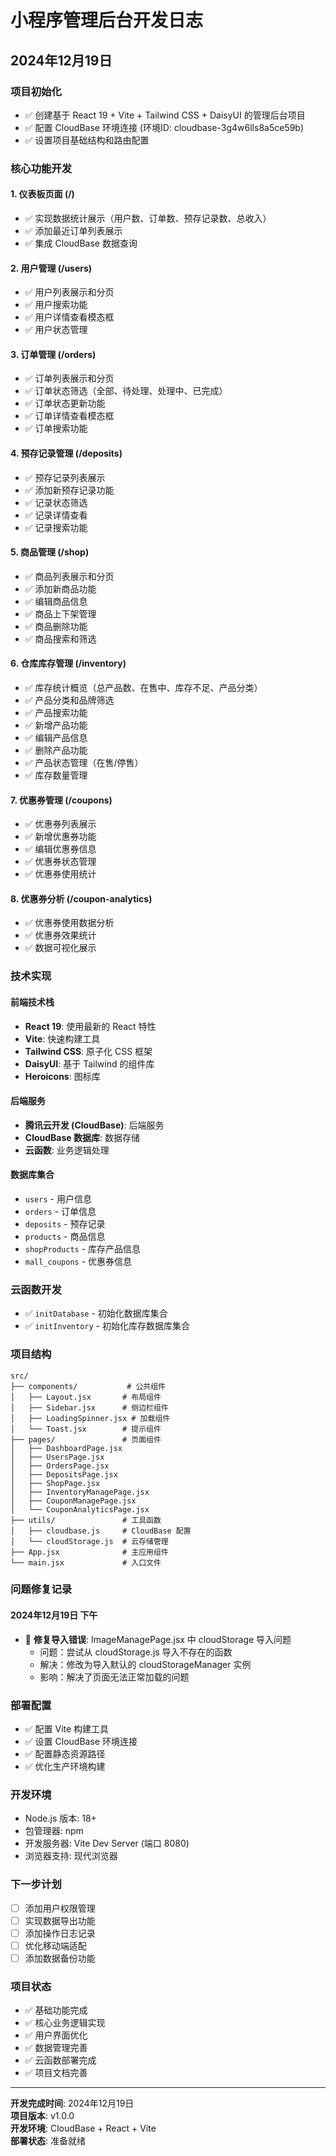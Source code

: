 # 小程序管理后台开发日志

## 2024年12月19日

### 项目初始化
- ✅ 创建基于 React 19 + Vite + Tailwind CSS + DaisyUI 的管理后台项目
- ✅ 配置 CloudBase 环境连接 (环境ID: cloudbase-3g4w6lls8a5ce59b)
- ✅ 设置项目基础结构和路由配置

### 核心功能开发

#### 1. 仪表板页面 (/)
- ✅ 实现数据统计展示（用户数、订单数、预存记录数、总收入）
- ✅ 添加最近订单列表展示
- ✅ 集成 CloudBase 数据查询

#### 2. 用户管理 (/users)
- ✅ 用户列表展示和分页
- ✅ 用户搜索功能
- ✅ 用户详情查看模态框
- ✅ 用户状态管理

#### 3. 订单管理 (/orders)
- ✅ 订单列表展示和分页
- ✅ 订单状态筛选（全部、待处理、处理中、已完成）
- ✅ 订单状态更新功能
- ✅ 订单详情查看模态框
- ✅ 订单搜索功能

#### 4. 预存记录管理 (/deposits)
- ✅ 预存记录列表展示
- ✅ 添加新预存记录功能
- ✅ 记录状态筛选
- ✅ 记录详情查看
- ✅ 记录搜索功能

#### 5. 商品管理 (/shop)
- ✅ 商品列表展示和分页
- ✅ 添加新商品功能
- ✅ 编辑商品信息
- ✅ 商品上下架管理
- ✅ 商品删除功能
- ✅ 商品搜索和筛选

#### 6. 仓库库存管理 (/inventory)
- ✅ 库存统计概览（总产品数、在售中、库存不足、产品分类）
- ✅ 产品分类和品牌筛选
- ✅ 产品搜索功能
- ✅ 新增产品功能
- ✅ 编辑产品信息
- ✅ 删除产品功能
- ✅ 产品状态管理（在售/停售）
- ✅ 库存数量管理

#### 7. 优惠券管理 (/coupons)
- ✅ 优惠券列表展示
- ✅ 新增优惠券功能
- ✅ 编辑优惠券信息
- ✅ 优惠券状态管理
- ✅ 优惠券使用统计

#### 8. 优惠券分析 (/coupon-analytics)
- ✅ 优惠券使用数据分析
- ✅ 优惠券效果统计
- ✅ 数据可视化展示

### 技术实现

#### 前端技术栈
- **React 19**: 使用最新的 React 特性
- **Vite**: 快速构建工具
- **Tailwind CSS**: 原子化 CSS 框架
- **DaisyUI**: 基于 Tailwind 的组件库
- **Heroicons**: 图标库

#### 后端服务
- **腾讯云开发 (CloudBase)**: 后端服务
- **CloudBase 数据库**: 数据存储
- **云函数**: 业务逻辑处理

#### 数据库集合
- `users` - 用户信息
- `orders` - 订单信息
- `deposits` - 预存记录
- `products` - 商品信息
- `shopProducts` - 库存产品信息
- `mall_coupons` - 优惠券信息

### 云函数开发
- ✅ `initDatabase` - 初始化数据库集合
- ✅ `initInventory` - 初始化库存数据库集合

### 项目结构
```
src/
├── components/           # 公共组件
│   ├── Layout.jsx       # 布局组件
│   ├── Sidebar.jsx      # 侧边栏组件
│   ├── LoadingSpinner.jsx # 加载组件
│   └── Toast.jsx        # 提示组件
├── pages/               # 页面组件
│   ├── DashboardPage.jsx
│   ├── UsersPage.jsx
│   ├── OrdersPage.jsx
│   ├── DepositsPage.jsx
│   ├── ShopPage.jsx
│   ├── InventoryManagePage.jsx
│   ├── CouponManagePage.jsx
│   └── CouponAnalyticsPage.jsx
├── utils/               # 工具函数
│   ├── cloudbase.js     # CloudBase 配置
│   └── cloudStorage.js  # 云存储管理
├── App.jsx              # 主应用组件
└── main.jsx             # 入口文件
```

### 问题修复记录

#### 2024年12月19日 下午
- 🐛 **修复导入错误**: ImageManagePage.jsx 中 cloudStorage 导入问题
  - 问题：尝试从 cloudStorage.js 导入不存在的函数
  - 解决：修改为导入默认的 cloudStorageManager 实例
  - 影响：解决了页面无法正常加载的问题

### 部署配置
- ✅ 配置 Vite 构建工具
- ✅ 设置 CloudBase 环境连接
- ✅ 配置静态资源路径
- ✅ 优化生产环境构建

### 开发环境
- Node.js 版本: 18+
- 包管理器: npm
- 开发服务器: Vite Dev Server (端口 8080)
- 浏览器支持: 现代浏览器

### 下一步计划
- [ ] 添加用户权限管理
- [ ] 实现数据导出功能
- [ ] 添加操作日志记录
- [ ] 优化移动端适配
- [ ] 添加数据备份功能

### 项目状态
- ✅ 基础功能完成
- ✅ 核心业务逻辑实现
- ✅ 用户界面优化
- ✅ 数据管理完善
- ✅ 云函数部署完成
- ✅ 项目文档完善

---

**开发完成时间**: 2024年12月19日  
**项目版本**: v1.0.0  
**开发环境**: CloudBase + React + Vite  
**部署状态**: 准备就绪
